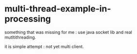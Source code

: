 # multi-thread-example-in-processing

something that was missing for me : use java socket lib and real mutltithreading.

it is simple attempt : not yet multi client.

